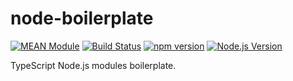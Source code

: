 # node-boilerplate

[![MEAN Module](https://img.shields.io/badge/MEAN%20Module-TypeScript-blue.svg?style=flat-square)](https://github.com/mgenware/MEAN-Module)
[![Build Status](https://img.shields.io/travis/mgenware/layit.svg?style=flat-square&label=Build+Status)](https://travis-ci.org/mgenware/layit)
[![npm version](https://img.shields.io/npm/v/layit.svg?style=flat-square)](https://npmjs.com/package/layit)
[![Node.js Version](http://img.shields.io/node/v/layit.svg?style=flat-square)](https://nodejs.org/en/)

TypeScript Node.js modules boilerplate.
